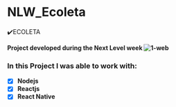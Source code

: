 # NLW_Ecoleta

:heavy_check_mark:ECOLETA <p>
<b> Project developed during the Next Level week
![1-web](https://user-images.githubusercontent.com/58945839/86848854-ae52fd80-c0a6-11ea-8c6b-2757451d1f98.png)

 ### In this Project I was able to work with:


- [x] Nodejs
- [x] Reactjs
- [x] React Native
